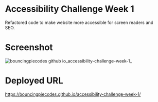 # Accessibility Challenge Week 1
Refactored code to make website more accessible for screen readers and SEO.

# Screenshot
![bouncingpiecodes github io_accessibility-challenge-week-1_](https://user-images.githubusercontent.com/111668966/188050733-f033d426-227b-44d1-a42c-a5d601a7c8cd.png)

# Deployed URL
https://bouncingpiecodes.github.io/accessibility-challenge-week-1/
